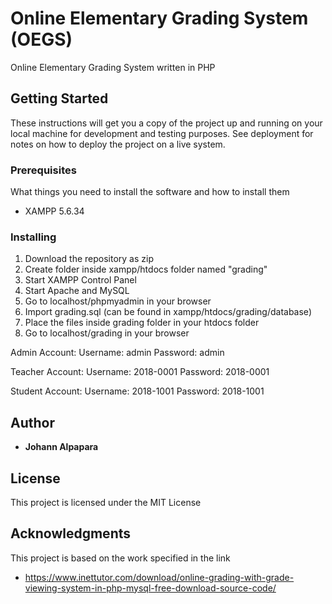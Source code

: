 # Online Elementary Grading System (OEGS)
Online Elementary Grading System written in PHP

## Getting Started

These instructions will get you a copy of the project up and running on your local machine for development and testing purposes. See deployment for notes on how to deploy the project on a live system.

### Prerequisites

What things you need to install the software and how to install them

* XAMPP 5.6.34

### Installing

1. Download the repository as zip
2. Create folder inside xampp/htdocs folder named "grading"
3. Start XAMPP Control Panel
4. Start Apache and MySQL
5. Go to localhost/phpmyadmin in your browser
6. Import grading.sql (can be found in xampp/htdocs/grading/database)
7. Place the files inside grading folder in your htdocs folder
8. Go to localhost/grading in your browser

Admin Account:
Username: admin
Password: admin

Teacher Account:
Username: 2018-0001
Password: 2018-0001

Student Account:
Username: 2018-1001
Password: 2018-1001

## Author

* **Johann Alpapara**

## License

This project is licensed under the MIT License

## Acknowledgments

This project is based on the work specified in the link

* https://www.inettutor.com/download/online-grading-with-grade-viewing-system-in-php-mysql-free-download-source-code/
